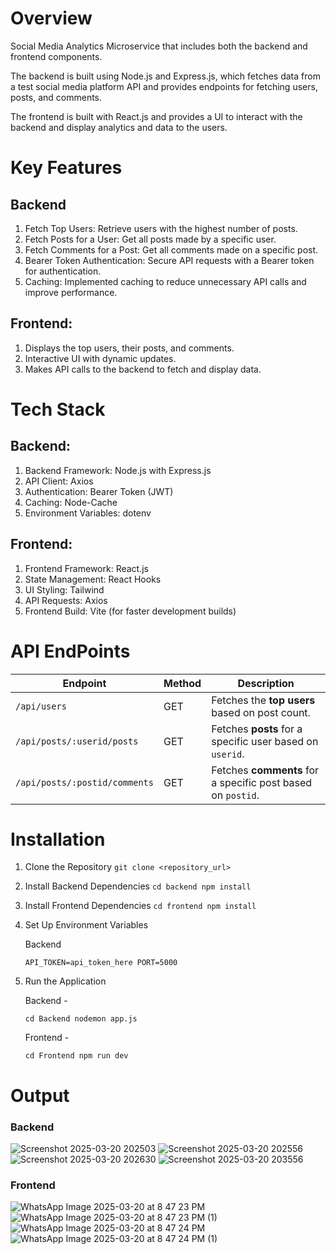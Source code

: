 # Overview
Social Media Analytics Microservice that includes both the backend and frontend components.

The backend is built using Node.js and Express.js, which fetches data from a test social media platform API and provides endpoints for fetching users, posts, and comments.

The frontend is built with React.js and provides a UI to interact with the backend and display analytics and data to the users.


# Key Features 

## Backend

1. Fetch Top Users: Retrieve users with the highest number of posts.
2. Fetch Posts for a User: Get all posts made by a specific user.
3. Fetch Comments for a Post: Get all comments made on a specific post.
4. Bearer Token Authentication: Secure API requests with a Bearer token for authentication.
5. Caching: Implemented caching to reduce unnecessary API calls and improve performance.

## Frontend:
1. Displays the top users, their posts, and comments.
2. Interactive UI with dynamic updates.
3. Makes API calls to the backend to fetch and display data.

# Tech Stack

## Backend:
1. Backend Framework: Node.js with Express.js
2. API Client: Axios
3. Authentication: Bearer Token (JWT)
4. Caching: Node-Cache
5. Environment Variables: dotenv
   
## Frontend:
1. Frontend Framework: React.js
2. State Management: React Hooks
3. UI Styling: Tailwind
4. API Requests: Axios
5. Frontend Build: Vite (for faster development builds)

 # API EndPoints

| **Endpoint**                          | **Method** | **Description**                                             |
|---------------------------------------|------------|-------------------------------------------------------------|
| `/api/users`                          | GET        | Fetches the **top users** based on post count.               |
| `/api/posts/:userid/posts`            | GET        | Fetches **posts** for a specific user based on `userid`.     |
| `/api/posts/:postid/comments`         | GET        | Fetches **comments** for a specific post based on `postid`.  |

# Installation

1. Clone the Repository
   `git clone <repository_url>`

2. Install Backend Dependencies
   `cd backend
    npm install`
   
3. Install Frontend Dependencies
   `cd frontend
    npm install`

4. Set Up Environment Variables

   Backend
   
   `API_TOKEN=api_token_here
    PORT=5000`
   

6.  Run the Application

     Backend - 
     
     `cd Backend
     nodemon app.js`
     
     Frontend -
     
     `cd Frontend
     npm run dev`

   
# Output

### Backend
![Screenshot 2025-03-20 202503](https://github.com/user-attachments/assets/16b2ab70-6acb-469a-910e-e2e3ab6a7c70)
![Screenshot 2025-03-20 202556](https://github.com/user-attachments/assets/840e0a7f-cbb3-417e-b308-77eb603fa6bd)
![Screenshot 2025-03-20 202630](https://github.com/user-attachments/assets/53e0efc8-71bd-4fb4-9825-678a2b9fc0e7)
![Screenshot 2025-03-20 203556](https://github.com/user-attachments/assets/bf4b3bf5-bfdd-4bb3-971c-9729644f8a8a)

### Frontend 
![WhatsApp Image 2025-03-20 at 8 47 23 PM](https://github.com/user-attachments/assets/3bdaf9fe-8c28-447a-b545-514632621d5c)
![WhatsApp Image 2025-03-20 at 8 47 23 PM (1)](https://github.com/user-attachments/assets/51bd822a-8c65-4dbb-8839-ef4fd94bf239)
![WhatsApp Image 2025-03-20 at 8 47 24 PM](https://github.com/user-attachments/assets/eb6eda16-4e6f-49e2-8bf9-7053941a0459)
![WhatsApp Image 2025-03-20 at 8 47 24 PM (1)](https://github.com/user-attachments/assets/274ee77b-cf57-4a87-a4d2-c0676367e8d4)
